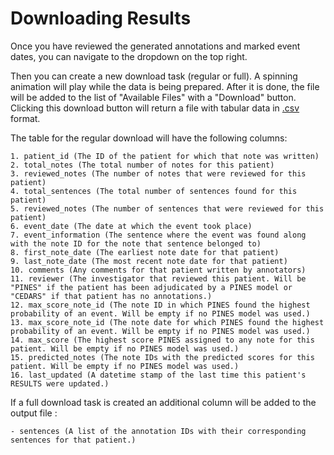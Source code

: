 # Downloading Results

Once you have reviewed the generated annotations and marked event dates, you can navigate to the dropdown on the top right. 

Then you can create a new download task (regular or full). A spinning animation will play while the data is being prepared. After it is done, the file will be added to the list of "Available Files" with a "Download" button. Clicking this download button will return a file with tabular data in [.csv](https://en.wikipedia.org/wiki/Comma-separated_values) format. 


The table for the regular download will have the following columns:

    1. patient_id (The ID of the patient for which that note was written)
    2. total_notes (The total number of notes for this patient)
    3. reviewed_notes (The number of notes that were reviewed for this patient)
    4. total_sentences (The total number of sentences found for this patient)
    5. reviewed_notes (The number of sentences that were reviewed for this patient)
    6. event_date (The date at which the event took place)
    7. event_information (The sentence where the event was found along with the note ID for the note that sentence belonged to)
    8. first_note_date (The earliest note date for that patient)
    9. last_note_date (The most recent note date for that patient)
    10. comments (Any comments for that patient written by annotators)
    11. reviewer (The investigator that reviewed this patient. Will be "PINES" if the patient has been adjudicated by a PINES model or "CEDARS" if that patient has no annotations.)
    12. max_score_note_id (The note ID in which PINES found the highest probability of an event. Will be empty if no PINES model was used.)
    13. max_score_note_id (The note date for which PINES found the highest probability of an event. Will be empty if no PINES model was used.)
    14. max_score (The highest score PINES assigned to any note for this patient. Will be empty if no PINES model was used.)
    15. predicted_notes (The note IDs with the predicted scores for this patient. Will be empty if no PINES model was used.)
    16. last_updated (A datetime stamp of the last time this patient's RESULTS were updated.)

If a full download task is created an additional column will be added to the output file :

    - sentences (A list of the annotation IDs with their corresponding sentences for that patient.)